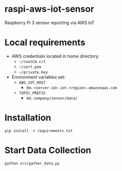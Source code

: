 # raspi-aws-iot-sensor
Raspberry Pi 3 sensor reporting via AWS IoT

# Local requirements 

- AWS credentials located in home directory:
  - ``~/rootCA.crt``
  - ``~/cert.pem``
  - ``~/private.key``
- Environment variables set:
  - ``AWS_IOT_HOST``
    - ex. ``<server-id>.iot.<region>.amazonaws.com``
  - ``TOPIC_PREFIX``
    - ex. ``company/sensor/data/``

# Installation
``pip install -r requirements.txt``

# Start Data Collection
``python src/gather_data.py``